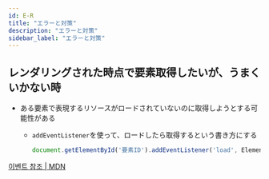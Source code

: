 ```yaml
---
id: E-R
title: "エラーと対策"
description: "エラーと対策"
sidebar_label: "エラーと対策"
---
```


## レンダリングされた時点で要素取得したいが、うまくいかない時
- ある要素で表現するリソースがロードされていないのに取得しようとする可能性がある

  - `addEventListener`を使って、ロードしたら取得するという書き方にする

    ```javascript
    document.getElementById('要素ID').addEventListener('load', Elementattribute)
    ```
[이벤트 참조 | MDN](https://developer.mozilla.org/ko/docs/Web/Events)
